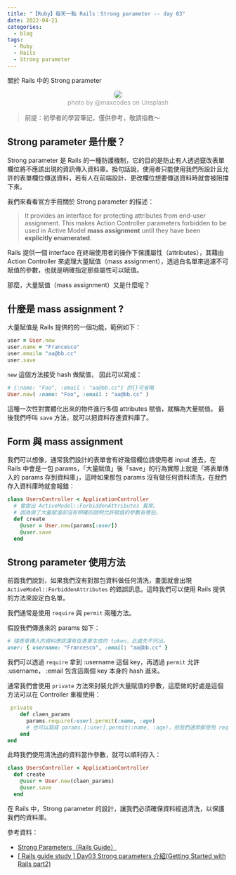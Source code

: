 ```yaml
---
title: "【Ruby】每天一點 Rails：Strong parameter -- day 03"
date: 2022-04-21
categories:
  - blog
tags:
  - Ruby
  - Rails
  - Strong parameter
---
```


關於 Rails 中的 Strong parameter

<center>
    <img style="border-radius: 0.3125em;
    box-shadow: 0 2px 4px 0 rgba(34,36,38,.12),0 2px 10px 0 rgba(34,36,38,.08);" 
    src="https://miro.medium.com/max/875/1*pv_Izc6m-aHltyZgLQqptQ.jpeg">
    <br>
    <div style="color:orange;
    display: inline-block;
    color: #999;
    padding: 2px; font-size:14px">photo by @maxcodes on Unsplash</div>
</center>

> 前提：初學者的學習筆記，僅供參考，敬請指教～

## Strong parameter 是什麼？

Strong parameter 是 Rails 的一種防護機制，它的目的是防止有人透過竄改表單欄位將不應該出現的資訊傳入資料庫。換句話說，使用者只能使用我們所設計且允許的表單欄位傳送資料，若有人在前端設計、更改欄位想要傳送資料時就會被阻擋下來。

我們來看看官方手冊關於 Strong parameter 的描述：

> It provides an interface for protecting attributes from end-user assignment. This makes Action Controller parameters forbidden to be used in Active Model **mass assignment** until they have been **explicitly enumerated**.

Rails 提供一個 interface 在終端使用者的操作下保護屬性（attributes），其藉由 Action Controller 來處理大量賦值（mass assignment），透過白名單來過濾不可賦值的參數，也就是明確指定那些屬性可以賦值。

那麼，大量賦值（mass assignment）又是什麼呢？

## 什麼是 mass assignment ?

大量賦值是 Rails 提供的的一個功能，範例如下：

```ruby
user = User.new
user.name = "Francesco"
user.email= "aa@bb.cc"
user.save
```

`new` 這個方法接受 hash 做賦值， 因此可以寫成：

```ruby
# {:name: "Foo", :email : "aa@bb.cc"} 的{}可省略
User.new( :name: "Foo", :email : "aa@bb.cc" )
```

這種一次性對實體化出來的物件進行多個 attributes 賦值，就稱為大量賦值。
最後我們呼叫 `save` 方法，就可以把資料存進資料庫了。

## Form 與 mass assignment

我們可以想像，通常我們設計的表單會有好幾個欄位請使用者 input 進去，在 Rails 中會是一包 params，「大量賦值」後「save」的行為實際上就是「將表單傳入的 params 存到資料庫」，這時如果那包 params 沒有做任何資料清洗，在我們存入資料庫時就會報錯：

```ruby
class UsersController < ApplicationController
  # 會拋出 ActiveModel::ForbiddenAttributes 異常。
  # 因為做了大量賦值卻沒有明確的說明允許賦值的參數有哪些。
  def create
    @user = User.new(params[:user])
    @user.save
  end
```

## Strong parameter 使用方法

前面我們說到，如果我們沒有對那包資料做任何清洗，畫面就會出現 `ActiveModel::ForbiddenAttributes`
的錯誤訊息。這時我們可以使用 Rails 提供的方法來設定白名單。

我們通常是使用 `require` 與 `permit` 兩種方法。

假設我們傳進來的 params 如下：

```ruby
# 隨表單傳入的資料應該還有從表單生成的 token，此處先不列出。
user: { username: "Francesco", :email: "aa@bb.cc" }
```

我們可以透過 `require` 拿到 :username 這個 key，再透過 `permit` 允許 :username， :email 包含這兩個 key 本身的 hash 進來。

通常我們會使用 `private` 方法來封裝允許大量賦值的參數，這麼做的好處是這個方法可以在 Controller 重複使用：

```ruby
 private
    def claen_params
      params.require(:user).permit(:name, :age)
      # 也可以寫成 params.[:user].permit(:name, :age)，但我們通常都使用 require
    end
end
```

此時我們使用清洗過的資料當作參數，就可以順利存入：

```ruby
class UsersController < ApplicationController
  def create
    @user = User.new(claen_params)
    @user.save
  end
```

在 Rails 中，Strong parameter 的設計，讓我們必須確保資料經過清洗，以保護我們的資料庫。

參考資料：

- [Strong Parameters（Rails Guide）](https://edgeapi.rubyonrails.org/classes/ActionController/StrongParameters.html)
- [[ Rails guide study ] Day03 Strong parameters 介紹(Getting Started with Rails part2)](https://ithelp.ithome.com.tw/articles/10214372)
